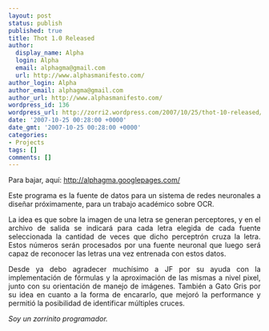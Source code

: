 ```yaml
---
layout: post
status: publish
published: true
title: Thot 1.0 Released
author:
  display_name: Alpha
  login: Alpha
  email: alphagma@gmail.com
  url: http://www.alphasmanifesto.com/
author_login: Alpha
author_email: alphagma@gmail.com
author_url: http://www.alphasmanifesto.com/
wordpress_id: 136
wordpress_url: http://zorri2.wordpress.com/2007/10/25/thot-10-released/
date: '2007-10-25 00:28:00 +0000'
date_gmt: '2007-10-25 00:28:00 +0000'
categories:
- Projects
tags: []
comments: []
---
```

<div style="text-align:justify;">Para bajar, aqu&iacute;: <a href="http://alphagma.googlepages.com/home">http://alphagma.googlepages.com/</a></p>
<p>Este programa es la fuente de datos para un sistema de redes neuronales a dise&ntilde;ar pr&oacute;ximamente, para un trabajo acad&eacute;mico sobre OCR.</p>
<p>La idea es que sobre la imagen de una letra se generan perceptores, y en el archivo de salida se indicar&aacute; para cada letra elegida de cada fuente seleccionada la cantidad de veces que dicho perceptr&oacute;n cruza la letra. Estos n&uacute;meros ser&aacute;n procesados por una fuente neuronal que luego ser&aacute; capaz de reconocer las letras una vez entrenada con estos datos.</p>
<p>Desde ya debo agradecer much&iacute;simo a JF por su ayuda con la implementaci&oacute;n de f&oacute;rmulas y la aproximaci&oacute;n de las mismas a nivel pixel, junto con su orientaci&oacute;n de manejo de im&aacute;genes. Tambi&eacute;n a Gato Gris por su idea en cuanto a la forma de encararlo, que mejor&oacute; la performance y permiti&oacute; la posibilidad de identificar m&uacute;ltiples cruces.</p>
<p><span style="font-style:italic;">Soy un zorrinito programador.</span></p>
</div>
